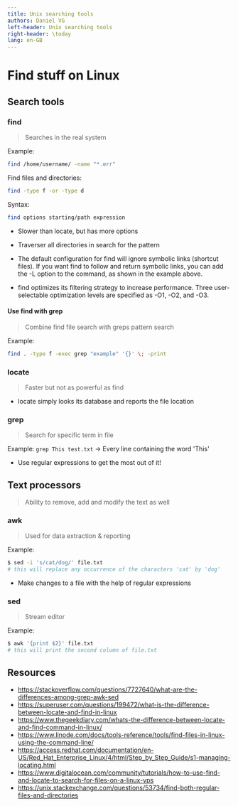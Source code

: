 ```yaml
---
title: Unix searching tools
authors: Daniel VG
left-header: Unix searching tools
right-header: \today
lang: en-GB
---
```


# Find stuff on Linux

## Search tools

### find

> Searches in the real system

Example:

```bash
find /home/username/ -name "*.err"
```

Find files and directories:

```bash
find -type f -or -type d
```

Syntax:

```bash
find options starting/path expression
```

* Slower than locate, but has more options
* Traverser all directories in search for the pattern

* The default configuration for find will ignore symbolic links (shortcut files). If you want find to follow and return symbolic links, you can add the -L option to the command, as shown in the example above.
* find optimizes its filtering strategy to increase performance. Three user-selectable optimization levels are specified as -O1, -O2, and -O3.

#### Use find with grep

> Combine find file search with greps pattern search

Example:

```bash
find . -type f -exec grep "example" '{}' \; -print
```

### locate

> Faster but not as powerful as find

* locate simply looks its database and reports the file location

### grep

> Search for specific term in file

Example: `grep This test.txt` -> Every line containing the word 'This'

* Use regular expressions to get the most out of it!

## Text processors

> Ability to remove, add and modify the text as well

### awk

> Used for data extraction & reporting

Example:

```bash
$ sed -i 's/cat/dog/' file.txt
# this will replace any occurrence of the characters 'cat' by 'dog'
```

* Make changes to a file with the help of regular expressions

### sed

> Stream editor

Example:

```bash
$ awk '{print $2}' file.txt
# this will print the second column of file.txt
```

## Resources

* <https://stackoverflow.com/questions/7727640/what-are-the-differences-among-grep-awk-sed>
* <https://superuser.com/questions/199472/what-is-the-difference-between-locate-and-find-in-linux>
* <https://www.thegeekdiary.com/whats-the-difference-between-locate-and-find-command-in-linux/>
* <https://www.linode.com/docs/tools-reference/tools/find-files-in-linux-using-the-command-line/>
* <https://access.redhat.com/documentation/en-US/Red_Hat_Enterprise_Linux/4/html/Step_by_Step_Guide/s1-managing-locating.html>
* <https://www.digitalocean.com/community/tutorials/how-to-use-find-and-locate-to-search-for-files-on-a-linux-vps>
* <https://unix.stackexchange.com/questions/53734/find-both-regular-files-and-directories>
